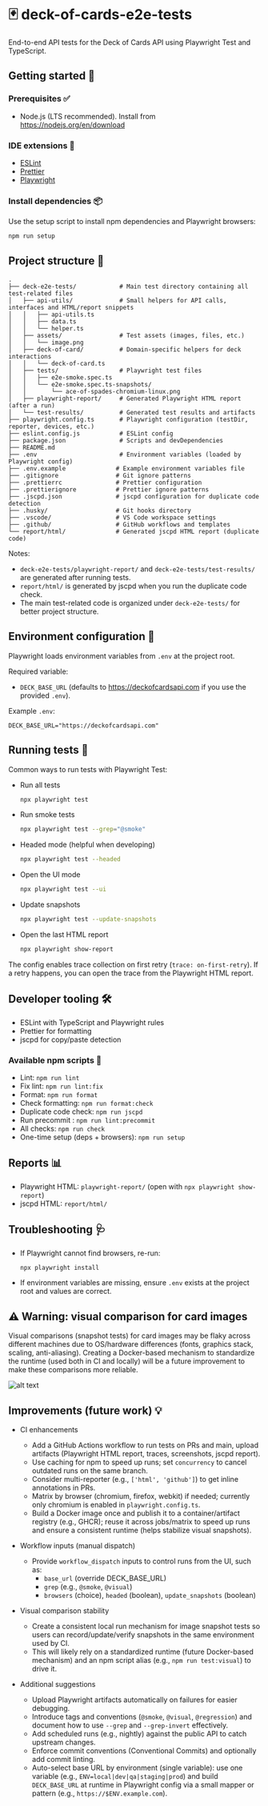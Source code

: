 # 🃏 deck-of-cards-e2e-tests

End-to-end API tests for the Deck of Cards API using Playwright Test and TypeScript.

## Getting started 🚀

### Prerequisites ✅

- Node.js (LTS recommended). Install from https://nodejs.org/en/download

### IDE extensions 🧩

- [ESLint](https://marketplace.visualstudio.com/items?itemName=dbaeumer.vscode-eslint)
- [Prettier](https://marketplace.visualstudio.com/items?itemName=esbenp.prettier-vscode)
- [Playwright](https://marketplace.visualstudio.com/items?itemName=ms-playwright.playwright)

### Install dependencies 📦

Use the setup script to install npm dependencies and Playwright browsers:

```bash
npm run setup
```

## Project structure 📁

```
.
├── deck-e2e-tests/            # Main test directory containing all test-related files
│   ├── api-utils/             # Small helpers for API calls, interfaces and HTML/report snippets
│   │   ├── api-utils.ts
│   │   ├── data.ts
│   │   └── helper.ts
│   ├── assets/                # Test assets (images, files, etc.)
│   │   └── image.png
│   ├── deck-of-card/          # Domain-specific helpers for deck interactions
│   │   └── deck-of-card.ts
│   ├── tests/                 # Playwright test files
│   │   ├── e2e-smoke.spec.ts
│   │   └── e2e-smoke.spec.ts-snapshots/
│   │       └── ace-of-spades-chromium-linux.png
│   ├── playwright-report/     # Generated Playwright HTML report (after a run)
│   └── test-results/          # Generated test results and artifacts
├── playwright.config.ts       # Playwright configuration (testDir, reporter, devices, etc.)
├── eslint.config.js           # ESLint config
├── package.json               # Scripts and devDependencies
├── README.md
├── .env                       # Environment variables (loaded by Playwright config)
├── .env.example              # Example environment variables file
├── .gitignore                # Git ignore patterns
├── .prettierrc               # Prettier configuration
├── .prettierignore           # Prettier ignore patterns
├── .jscpd.json               # jscpd configuration for duplicate code detection
├── .husky/                   # Git hooks directory
├── .vscode/                  # VS Code workspace settings
├── .github/                  # GitHub workflows and templates
└── report/html/              # Generated jscpd HTML report (duplicate code)
```

Notes:

- `deck-e2e-tests/playwright-report/` and `deck-e2e-tests/test-results/` are generated after running tests.
- `report/html/` is generated by jscpd when you run the duplicate code check.
- The main test-related code is organized under `deck-e2e-tests/` for better project structure.

## Environment configuration 🔧

Playwright loads environment variables from `.env` at the project root.

Required variable:

- `DECK_BASE_URL` (defaults to https://deckofcardsapi.com if you use the provided `.env`).

Example `.env`:

```env
DECK_BASE_URL="https://deckofcardsapi.com"
```

## Running tests 🧪

Common ways to run tests with Playwright Test:

- Run all tests

  ```bash
  npx playwright test
  ```

- Run smoke tests

  ```bash
  npx playwright test --grep="@smoke"
  ```

- Headed mode (helpful when developing)

  ```bash
  npx playwright test --headed
  ```

- Open the UI mode

  ```bash
  npx playwright test --ui
  ```

- Update snapshots

  ```bash
  npx playwright test --update-snapshots
  ```

- Open the last HTML report
  ```bash
  npx playwright show-report
  ```

The config enables trace collection on first retry (`trace: on-first-retry`). If a retry happens, you can open the trace from the Playwright HTML report.

## Developer tooling 🛠️

- ESLint with TypeScript and Playwright rules
- Prettier for formatting
- jscpd for copy/paste detection

### Available npm scripts 🧰

- Lint: `npm run lint`
- Fix lint: `npm run lint:fix`
- Format: `npm run format`
- Check formatting: `npm run format:check`
- Duplicate code check: `npm run jscpd`
- Run precommit : `npm run lint:precommit`
- All checks: `npm run check`
- One-time setup (deps + browsers): `npm run setup`

## Reports 📊

- Playwright HTML: `playwright-report/` (open with `npx playwright show-report`)
- jscpd HTML: `report/html/`

## Troubleshooting 🩺

- If Playwright cannot find browsers, re-run:
  ```bash
  npx playwright install
  ```
- If environment variables are missing, ensure `.env` exists at the project root and values are correct.

## ⚠️ Warning: visual comparison for card images

Visual comparisons (snapshot tests) for card images may be flaky across different machines due to OS/hardware differences (fonts, graphics stack, scaling, anti-aliasing). Creating a Docker-based mechanism to standardize the runtime (used both in CI and locally) will be a future improvement to make these comparisons more reliable.

![alt text](assets/image.png)

## Improvements (future work) 💡

- CI enhancements
  - Add a GitHub Actions workflow to run tests on PRs and main, upload artifacts (Playwright HTML report, traces, screenshots, jscpd report).
  - Use caching for npm to speed up runs; set `concurrency` to cancel outdated runs on the same branch.
  - Consider multi-reporter (e.g., `['html', 'github']`) to get inline annotations in PRs.
  - Matrix by browser (chromium, firefox, webkit) if needed; currently only chromium is enabled in `playwright.config.ts`.
  - Build a Docker image once and publish it to a container/artifact registry (e.g., GHCR); reuse it across jobs/matrix to speed up runs and ensure a consistent runtime (helps stabilize visual snapshots).

- Workflow inputs (manual dispatch)
  - Provide `workflow_dispatch` inputs to control runs from the UI, such as:
    - `base_url` (override DECK_BASE_URL)
    - `grep` (e.g., `@smoke`, `@visual`)
    - `browsers` (choice), `headed` (boolean), `update_snapshots` (boolean)

- Visual comparison stability
  - Create a consistent local run mechanism for image snapshot tests so users can record/update/verify snapshots in the same environment used by CI.
  - This will likely rely on a standardized runtime (future Docker-based mechanism) and an npm script alias (e.g., `npm run test:visual`) to drive it.

- Additional suggestions
  - Upload Playwright artifacts automatically on failures for easier debugging.
  - Introduce tags and conventions (`@smoke`, `@visual`, `@regression`) and document how to use `--grep` and `--grep-invert` effectively.
  - Add scheduled runs (e.g., nightly) against the public API to catch upstream changes.
  - Enforce commit conventions (Conventional Commits) and optionally add commit linting.
  - Auto-select base URL by environment (single variable): use one variable (e.g., `ENV=local|dev|qa|staging|prod`) and build `DECK_BASE_URL` at runtime in Playwright config via a small mapper or pattern (e.g., `https://$ENV.example.com`).
